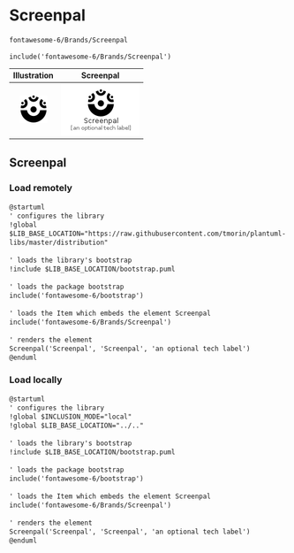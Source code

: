 # Screenpal


```text
fontawesome-6/Brands/Screenpal
```

```text
include('fontawesome-6/Brands/Screenpal')
```



| Illustration | Screenpal |
| :---: | :---: |
| ![illustration for Illustration](../../fontawesome-6/Brands/Screenpal.png) | ![illustration for Screenpal](../../fontawesome-6/Brands/Screenpal.Local.png) |




## Screenpal

### Load remotely
```plantuml
@startuml
' configures the library
!global $LIB_BASE_LOCATION="https://raw.githubusercontent.com/tmorin/plantuml-libs/master/distribution"

' loads the library's bootstrap
!include $LIB_BASE_LOCATION/bootstrap.puml

' loads the package bootstrap
include('fontawesome-6/bootstrap')

' loads the Item which embeds the element Screenpal
include('fontawesome-6/Brands/Screenpal')

' renders the element
Screenpal('Screenpal', 'Screenpal', 'an optional tech label')
@enduml
```

### Load locally
```plantuml
@startuml
' configures the library
!global $INCLUSION_MODE="local"
!global $LIB_BASE_LOCATION="../.."

' loads the library's bootstrap
!include $LIB_BASE_LOCATION/bootstrap.puml

' loads the package bootstrap
include('fontawesome-6/bootstrap')

' loads the Item which embeds the element Screenpal
include('fontawesome-6/Brands/Screenpal')

' renders the element
Screenpal('Screenpal', 'Screenpal', 'an optional tech label')
@enduml
```

